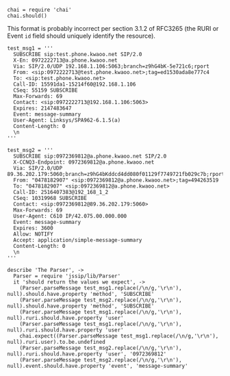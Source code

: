     chai = require 'chai'
    chai.should()

This format is probably incorrect per section 3.1.2 of RFC3265 (the RURI or Event `id` field should uniquely identify the resource).

    test_msg1 = '''
      SUBSCRIBE sip:test.phone.kwaoo.net SIP/2.0
      X-En: 0972222713@a.phone.kwaoo.net
      Via: SIP/2.0/UDP 192.168.1.106:5063;branch=z9hG4bK-5e721c6;rport
      From: <sip:0972222713@test.phone.kwaoo.net>;tag=ed1530ada8e777c4
      To: <sip:test.phone.kwaoo.net>
      Call-ID: 15591da1-15214f60@192.168.1.106
      CSeq: 55159 SUBSCRIBE
      Max-Forwards: 69
      Contact: <sip:0972222713@192.168.1.106:5063>
      Expires: 2147483647
      Event: message-summary
      User-Agent: Linksys/SPA962-6.1.5(a)
      Content-Length: 0
      \n
    '''

    test_msg2 = '''
      SUBSCRIBE sip:0972369812@a.phone.kwaoo.net SIP/2.0
      X-CCNQ3-Endpoint: 0972369812@a.phone.kwaoo.net
      Via: SIP/2.0/UDP 89.36.202.179:5060;branch=z9hG4bKddcd4dd080f01129f7749721fb029c7b;rport
      From: "0478182907" <sip:0972369812@a.phone.kwaoo.net>;tag=494263519
      To: "0478182907" <sip:0972369812@a.phone.kwaoo.net>
      Call-ID: 2516407383@192_168_1_2
      CSeq: 10319968 SUBSCRIBE
      Contact: <sip:0972369812@89.36.202.179:5060>
      Max-Forwards: 69
      User-Agent: C610 IP/42.075.00.000.000
      Event: message-summary
      Expires: 3600
      Allow: NOTIFY
      Accept: application/simple-message-summary
      Content-Length: 0
      \n
    '''

    describe 'The Parser', ->
      Parser = require 'jssip/lib/Parser'
      it 'should return the values we expect', ->
        (Parser.parseMessage test_msg1.replace(/\n/g,'\r\n'), null).should.have.property 'method', 'SUBSCRIBE'
        (Parser.parseMessage test_msg2.replace(/\n/g,'\r\n'), null).should.have.property 'method', 'SUBSCRIBE'
        (Parser.parseMessage test_msg1.replace(/\n/g,'\r\n'), null).ruri.should.have.property 'user'
        (Parser.parseMessage test_msg1.replace(/\n/g,'\r\n'), null).ruri.should.have.property 'user'
        chai.expect((Parser.parseMessage test_msg1.replace(/\n/g,'\r\n'), null).ruri.user).to.be.undefined
        (Parser.parseMessage test_msg2.replace(/\n/g,'\r\n'), null).ruri.should.have.property 'user', '0972369812'
        (Parser.parseMessage test_msg2.replace(/\n/g,'\r\n'), null).event.should.have.property 'event', 'message-summary'
